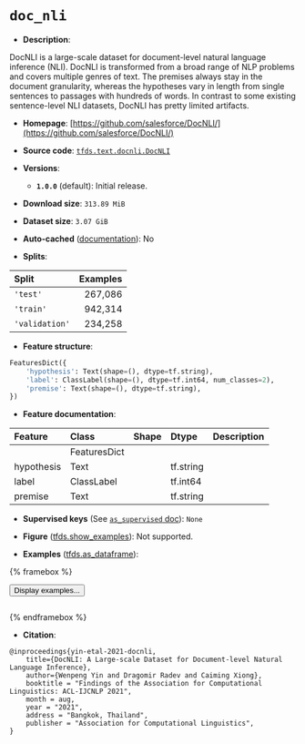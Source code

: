 <div itemscope itemtype="http://schema.org/Dataset">
  <div itemscope itemprop="includedInDataCatalog" itemtype="http://schema.org/DataCatalog">
    <meta itemprop="name" content="TensorFlow Datasets" />
  </div>
  <meta itemprop="name" content="doc_nli" />
  <meta itemprop="description" content="DocNLI is a large-scale dataset for document-level natural language inference&#10;(NLI). DocNLI is transformed from a broad range of NLP problems and covers&#10;multiple genres of text. The premises always stay in the document granularity,&#10;whereas the hypotheses vary in length from single sentences to passages with&#10;hundreds of words. In contrast to some existing sentence-level NLI datasets,&#10;DocNLI has pretty limited artifacts.&#10;&#10;To use this dataset:&#10;&#10;```python&#10;import tensorflow_datasets as tfds&#10;&#10;ds = tfds.load(&#x27;doc_nli&#x27;, split=&#x27;train&#x27;)&#10;for ex in ds.take(4):&#10;  print(ex)&#10;```&#10;&#10;See [the guide](https://www.tensorflow.org/datasets/overview) for more&#10;informations on [tensorflow_datasets](https://www.tensorflow.org/datasets).&#10;&#10;" />
  <meta itemprop="url" content="https://www.tensorflow.org/datasets/catalog/doc_nli" />
  <meta itemprop="sameAs" content="https://github.com/salesforce/DocNLI/" />
  <meta itemprop="citation" content="@inproceedings{yin-etal-2021-docnli,&#10;    title={DocNLI: A Large-scale Dataset for Document-level Natural Language Inference},&#10;    author={Wenpeng Yin and Dragomir Radev and Caiming Xiong},&#10;    booktitle = &quot;Findings of the Association for Computational Linguistics: ACL-IJCNLP 2021&quot;,&#10;    month = aug,&#10;    year = &quot;2021&quot;,&#10;    address = &quot;Bangkok, Thailand&quot;,&#10;    publisher = &quot;Association for Computational Linguistics&quot;,&#10;}" />
</div>

# `doc_nli`


*   **Description**:

DocNLI is a large-scale dataset for document-level natural language inference
(NLI). DocNLI is transformed from a broad range of NLP problems and covers
multiple genres of text. The premises always stay in the document granularity,
whereas the hypotheses vary in length from single sentences to passages with
hundreds of words. In contrast to some existing sentence-level NLI datasets,
DocNLI has pretty limited artifacts.

*   **Homepage**:
    [https://github.com/salesforce/DocNLI/](https://github.com/salesforce/DocNLI/)

*   **Source code**:
    [`tfds.text.docnli.DocNLI`](https://github.com/tensorflow/datasets/tree/master/tensorflow_datasets/text/docnli/docnli.py)

*   **Versions**:

    *   **`1.0.0`** (default): Initial release.

*   **Download size**: `313.89 MiB`

*   **Dataset size**: `3.07 GiB`

*   **Auto-cached**
    ([documentation](https://www.tensorflow.org/datasets/performances#auto-caching)):
    No

*   **Splits**:

Split          | Examples
:------------- | -------:
`'test'`       | 267,086
`'train'`      | 942,314
`'validation'` | 234,258

*   **Feature structure**:

```python
FeaturesDict({
    'hypothesis': Text(shape=(), dtype=tf.string),
    'label': ClassLabel(shape=(), dtype=tf.int64, num_classes=2),
    'premise': Text(shape=(), dtype=tf.string),
})
```

*   **Feature documentation**:

Feature    | Class        | Shape | Dtype     | Description
:--------- | :----------- | :---- | :-------- | :----------
           | FeaturesDict |       |           |
hypothesis | Text         |       | tf.string |
label      | ClassLabel   |       | tf.int64  |
premise    | Text         |       | tf.string |

*   **Supervised keys** (See
    [`as_supervised` doc](https://www.tensorflow.org/datasets/api_docs/python/tfds/load#args)):
    `None`

*   **Figure**
    ([tfds.show_examples](https://www.tensorflow.org/datasets/api_docs/python/tfds/visualization/show_examples)):
    Not supported.

*   **Examples**
    ([tfds.as_dataframe](https://www.tensorflow.org/datasets/api_docs/python/tfds/as_dataframe)):

<!-- mdformat off(HTML should not be auto-formatted) -->

{% framebox %}

<button id="displaydataframe">Display examples...</button>
<div id="dataframecontent" style="overflow-x:auto"></div>
<script>
const url = "https://storage.googleapis.com/tfds-data/visualization/dataframe/doc_nli-1.0.0.html";
const dataButton = document.getElementById('displaydataframe');
dataButton.addEventListener('click', async () => {
  // Disable the button after clicking (dataframe loaded only once).
  dataButton.disabled = true;

  const contentPane = document.getElementById('dataframecontent');
  try {
    const response = await fetch(url);
    // Error response codes don't throw an error, so force an error to show
    // the error message.
    if (!response.ok) throw Error(response.statusText);

    const data = await response.text();
    contentPane.innerHTML = data;
  } catch (e) {
    contentPane.innerHTML =
        'Error loading examples. If the error persist, please open '
        + 'a new issue.';
  }
});
</script>

{% endframebox %}

<!-- mdformat on -->

*   **Citation**:

```
@inproceedings{yin-etal-2021-docnli,
    title={DocNLI: A Large-scale Dataset for Document-level Natural Language Inference},
    author={Wenpeng Yin and Dragomir Radev and Caiming Xiong},
    booktitle = "Findings of the Association for Computational Linguistics: ACL-IJCNLP 2021",
    month = aug,
    year = "2021",
    address = "Bangkok, Thailand",
    publisher = "Association for Computational Linguistics",
}
```

